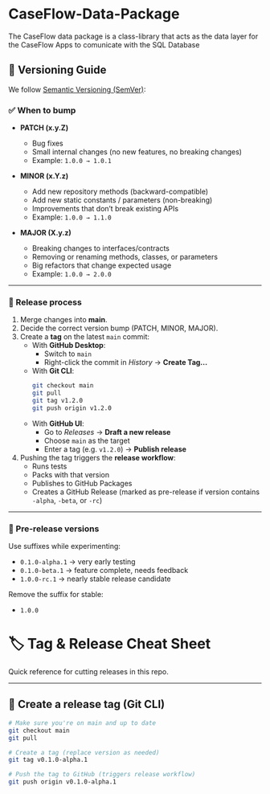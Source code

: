 # CaseFlow-Data-Package
The CaseFlow data package is a class-library that acts as the data layer for the CaseFlow Apps to comunicate with the SQL Database

## 📌 Versioning Guide

We follow [Semantic Versioning (SemVer)](https://semver.org/):


### ✅ When to bump

- **PATCH (x.y.Z)**  
  - Bug fixes  
  - Small internal changes (no new features, no breaking changes)  
  - Example: `1.0.0 → 1.0.1`

- **MINOR (x.Y.z)**  
  - Add new repository methods (backward-compatible)  
  - Add new static constants / parameters (non-breaking)  
  - Improvements that don’t break existing APIs  
  - Example: `1.0.0 → 1.1.0`

- **MAJOR (X.y.z)**  
  - Breaking changes to interfaces/contracts  
  - Removing or renaming methods, classes, or parameters  
  - Big refactors that change expected usage  
  - Example: `1.0.0 → 2.0.0`

---

### 🚀 Release process

1. Merge changes into **main**.  
2. Decide the correct version bump (PATCH, MINOR, MAJOR).  
3. Create a **tag** on the latest `main` commit:  
   - With **GitHub Desktop**:  
     - Switch to `main`  
     - Right-click the commit in *History* → **Create Tag…**  
   - With **Git CLI**:  
     ```bash
     git checkout main
     git pull
     git tag v1.2.0
     git push origin v1.2.0
     ```
   - With **GitHub UI**:  
     - Go to *Releases* → **Draft a new release**  
     - Choose `main` as the target  
     - Enter a tag (e.g. `v1.2.0`) → **Publish release**  
4. Pushing the tag triggers the **release workflow**:  
   - Runs tests  
   - Packs with that version  
   - Publishes to GitHub Packages  
   - Creates a GitHub Release (marked as pre-release if version contains `-alpha`, `-beta`, or `-rc`)

---

### 🌱 Pre-release versions

Use suffixes while experimenting:  
- `0.1.0-alpha.1` → very early testing  
- `0.1.0-beta.1` → feature complete, needs feedback  
- `1.0.0-rc.1` → nearly stable release candidate  

Remove the suffix for stable:  
- `1.0.0`

# 🏷️ Tag & Release Cheat Sheet

Quick reference for cutting releases in this repo.

---

## 🔹 Create a release tag (Git CLI)

```bash
# Make sure you're on main and up to date
git checkout main
git pull

# Create a tag (replace version as needed)
git tag v0.1.0-alpha.1

# Push the tag to GitHub (triggers release workflow)
git push origin v0.1.0-alpha.1
